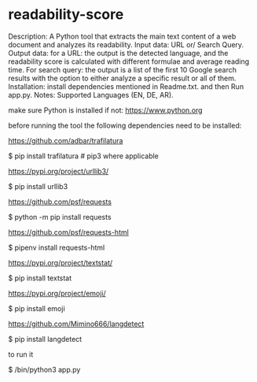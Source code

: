 # readability-score


Description: A Python tool that extracts the main text content of a web document and analyzes its readability.
Input data: URL or/ Search Query.
Output data: for a URL: the output is the detected language, and the readability score is calculated with different formulae and average reading time. For search query: the output is a list of the first 10 Google search results with the option to either analyze a specific result or all of them.
Installation: install dependencies mentioned in Readme.txt. and then Run app.py.
Notes: Supported Languages (EN, DE, AR).

make sure Python is installed if not: https://www.python.org

before running the tool the following dependencies need to be installed:

https://github.com/adbar/trafilatura

$ pip install trafilatura # pip3 where applicable

https://pypi.org/project/urllib3/

$ pip install urllib3


https://github.com/psf/requests

$ python -m pip install requests

https://github.com/psf/requests-html

$ pipenv install requests-html

https://pypi.org/project/textstat/

$ pip install textstat

https://pypi.org/project/emoji/

$ pip install emoji


https://github.com/Mimino666/langdetect

$ pip install langdetect

to run it

$ /bin/python3 app.py
